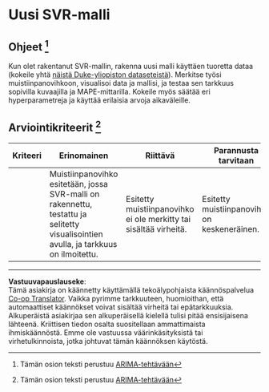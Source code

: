 <!--
CO_OP_TRANSLATOR_METADATA:
{
  "original_hash": "94aa2fc6154252ae30a3f3740299707a",
  "translation_date": "2025-09-04T23:57:14+00:00",
  "source_file": "7-TimeSeries/3-SVR/assignment.md",
  "language_code": "fi"
}
-->
# Uusi SVR-malli

## Ohjeet [^1]

Kun olet rakentanut SVR-mallin, rakenna uusi malli käyttäen tuoretta dataa (kokeile yhtä [näistä Duke-yliopiston dataseteistä](http://www2.stat.duke.edu/~mw/ts_data_sets.html)). Merkitse työsi muistiinpanovihkoon, visualisoi data ja mallisi, ja testaa sen tarkkuus sopivilla kuvaajilla ja MAPE-mittarilla. Kokeile myös säätää eri hyperparametreja ja käyttää erilaisia arvoja aikaväleille.

## Arviointikriteerit [^1]

| Kriteeri | Erinomainen                                                 | Riittävä                                                  | Parannusta tarvitaan               |
| -------- | ----------------------------------------------------------- | --------------------------------------------------------- | ----------------------------------- |
|          | Muistiinpanovihko esitetään, jossa SVR-malli on rakennettu, testattu ja selitetty visualisointien avulla, ja tarkkuus on ilmoitettu. | Esitetty muistiinpanovihko ei ole merkitty tai sisältää virheitä. | Esitetty muistiinpanovihko on keskeneräinen. |



[^1]:Tämän osion teksti perustuu [ARIMA-tehtävään](https://github.com/microsoft/ML-For-Beginners/tree/main/7-TimeSeries/2-ARIMA/assignment.md)

---

**Vastuuvapauslauseke**:  
Tämä asiakirja on käännetty käyttämällä tekoälypohjaista käännöspalvelua [Co-op Translator](https://github.com/Azure/co-op-translator). Vaikka pyrimme tarkkuuteen, huomioithan, että automaattiset käännökset voivat sisältää virheitä tai epätarkkuuksia. Alkuperäistä asiakirjaa sen alkuperäisellä kielellä tulisi pitää ensisijaisena lähteenä. Kriittisen tiedon osalta suositellaan ammattimaista ihmiskäännöstä. Emme ole vastuussa väärinkäsityksistä tai virhetulkinnoista, jotka johtuvat tämän käännöksen käytöstä.